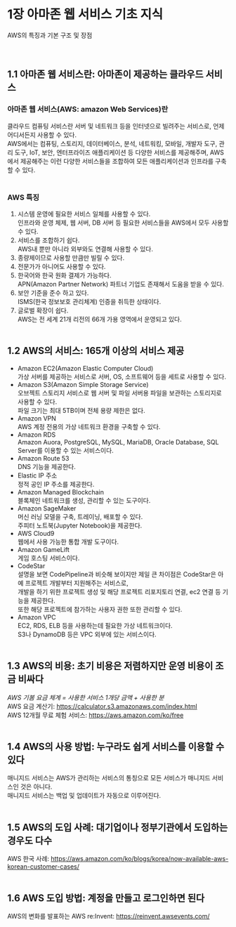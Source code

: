 # 1장 아마존 웹 서비스 기초 지식
AWS의 특징과 기본 구조 및 장점
</br></br></br>

## 1.1 아마존 웹 서비스란: 아마존이 제공하는 클라우드 서비스
### 아마존 웹 서비스(AWS: amazon Web Services)란
클라우드 컴퓨팅 서비스란 서버 및 네트워크 등을 인터넷으로 빌려주는 서비스로, 언제 어디서든지 사용할 수 있다.</br>
AWS에서는 컴퓨팅, 스토리지, 데이터베이스, 분석, 네트워킹, 모바일, 개발자 도구, 관리 도구, IoT, 보안, 엔터프라이즈 애플리케이션 등 다양한 서비스를 제공해주며,
AWS에서 제공해주는 이런 다양한 서비스들을 조합하여 모든 애플리케이션과 인프라를 구축할 수 있다.
</br></br>
### AWS 특징
1. 시스템 운영에 필요한 서비스 일체를 사용할 수 있다.</br>
  인프라와 운영 체제, 웹 서버, DB 서버 등 필요한 서비스들을 AWS에서 모두 사용할 수 있다.
2. 서비스를 조합하기 쉽다.</br>
  AWS내 뿐만 아니라 외부와도 연결해 사용할 수 있다.
3. 종량제이므로 사용할 만큼만 빌릴 수 있다.
4. 전문가가 아니어도 사용할 수 있다.
5. 한국어와 한국 원화 결제가 가능하다.</br>
  APN(Amazon Partner Network) 파트너 기업도 존재해서 도움을 받을 수 있다.
6. 보안 기준을 준수 하고 있다.</br>
  ISMS(한국 정보보호 관리체계) 인증을 취득한 상태이다.
7. 글로벌 확장이 쉽다.</br>
  AWS는 전 세계 21개 리전의 66개 가용 영역에서 운영되고 있다.
</br></br>

## 1.2 AWS의 서비스: 165개 이상의 서비스 제공
* Amazon EC2(Amazon Elastic Computer Cloud)</br>
  가상 서버를 제공하는 서비스로 서버, OS, 소프트웨어 등을 세트로 사용할 수 있다.
* Amazon S3(Amazon Simple Storage Service)</br>
  오브젝트 스토리지 서비스로 웹 서버 및 파일 서버용 파일을 보관하는 스토리지로 사용할 수 있다.</br>
  파일 크기는 최대 5TB이며 전체 용량 제한은 없다.
* Amazon VPN</br>
  AWS 계정 전용의 가상 네트워크 환경을 구축할 수 있다.
* Amazon RDS</br>
  Amazon Auora, PostgreSQL, MySQL, MariaDB, Oracle Database, SQL Server를 이용할 수 있는 서비스이다.
* Amazon Route 53</br>
  DNS 기능을 제공한다.
* Elastic IP 주소</br>
  정적 공인 IP 주소를 제공한다.
* Amazon Managed Blockchain</br>
  블록체인 네트워크를 생성, 관리할 수 있는 도구이다.
* Amazon SageMaker</br>
  머신 러닝 모델을 구축, 트레이닝, 배포할 수 있다.</br>
  주피터 노트북(Jupyter Notebook)을 제공한다.
* AWS Cloud9</br>
  웹에서 사용 가능한 통합 개발 도구이다.
* Amazon GameLift</br>
  게임 호스팅 서비스이다.
* CodeStar</br>
  설명을 보면 CodePipeline과 비슷해 보이지만 제일 큰 차이점은 CodeStar은 아예 프로젝트 개발부터 지원해주는 서비스로, </br>
  개발을 하기 위한 프로젝트 생성 및 해당 프로젝트 리포지토리 연결, ec2 연결 등 기능을 제공한다.</br>
  또한 해당 프로젝트에 참가하는 사용자 권한 또한 관리할 수 있다.</br>
* Amazon VPC</br>
  EC2, RDS, ELB 등을 사용하는데 필요한 가상 네트워크이다.</br>
  S3나 DynamoDB 등은 VPC 외부에 있는 서비스이다.
</br></br>
## 1.3 AWS의 비용: 초기 비용은 저렴하지만 운영 비용이 조금 비싸다
<i>AWS 기봄 요금 체계 = 사용한 서비스 1개당 금액 + 사용한 분</i></br>
AWS 요금 계산기: https://calculator.s3.amazonaws.com/index.html</br>
AWS 12개월 무료 체험 서비스: https://aws.amazon.com/ko/free
</br></br>
## 1.4 AWS의 사용 방법: 누구라도 쉽게 서비스를 이용할 수 있다
매니지드 서비스는 AWS가 관리하는 서비스의 통칭으로 모든 서비스가 매니지드 서비스인 것은 아니다.</br>
매니지드 서비스는 백업 및 업데이트가 자동으로 이루어진다.
</br></br>
## 1.5 AWS의 도입 사례: 대기업이나 정부기관에서 도입하는 경우도 다수
AWS 한국 사례: https://aws.amazon.com/ko/blogs/korea/now-available-aws-korean-customer-cases/
</br></br>
## 1.6 AWS 도입 방법: 계정을 만들고 로그인하면 된다
AWS의 변화를 발표하는 AWS re:Invent: https://reinvent.awsevents.com/
</br></br></br></br>
